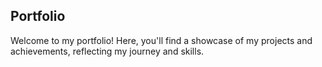 ## Portfolio

Welcome to my portfolio! Here, you'll find a showcase of my projects and achievements, reflecting my journey and skills. 

